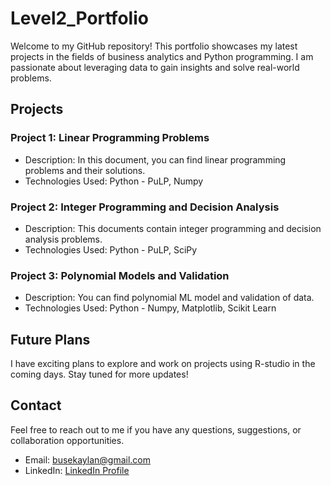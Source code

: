 # Level2_Portfolio

Welcome to my GitHub repository! This portfolio showcases my latest projects in the fields of business analytics and Python programming. I am passionate about leveraging data to gain insights and solve real-world problems.

## Projects

### Project 1: Linear Programming Problems

- Description: In this document, you can find linear programming problems and their solutions.
- Technologies Used: Python - PuLP, Numpy

### Project 2: Integer Programming and Decision Analysis

- Description: This documents contain integer programming and decision analysis problems.
- Technologies Used: Python - PuLP, SciPy

### Project 3: Polynomial Models and Validation

- Description: You can find polynomial ML model and validation of data.
- Technologies Used: Python - Numpy, Matplotlib, Scikit Learn

## Future Plans

I have exciting plans to explore and work on projects using R-studio in the coming days. Stay tuned for more updates!

## Contact

Feel free to reach out to me if you have any questions, suggestions, or collaboration opportunities.

- Email: busekaylan@gmail.com
- LinkedIn: [LinkedIn Profile]([https://www.linkedin.com/in/yourusername/](https://www.linkedin.com/in/buse-kaylan-60b468161/)https://www.linkedin.com/in/buse-kaylan-60b468161/)
